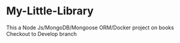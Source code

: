 # My-Little-Library
This a Node Js/MongoDB/Mongoose ORM/Docker project on books
Checkout to Develop branch
